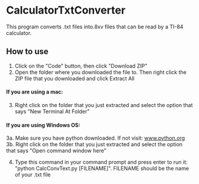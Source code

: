 # CalculatorTxtConverter
This program converts .txt files into.8xv files that can be read by a TI-84 calculator. 

## How to use
1. Click on the "Code" button, then click "Download ZIP"
2. Open the folder where you downloaded the file to. Then right click the ZIP file that you downloaded and click Extract All

#### If you are using a mac: 
3. Right click on the folder that you just extracted and select the option that says "New Terminal At Folder"

#### If you are using Windows OS: 
3a.	Make sure you have python downloaded. If not visit: www.python.org
3b. Right click on the folder that you just extracted and select the option that says "Open command window here"

4. Type this command in your command prompt and press enter to run it: "python CalcConvText.py [FILENAME]". FILENAME should be the name of your .txt file
